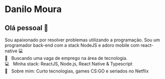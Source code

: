 # Danilo Moura

## Olá pessoal 👋
Sou apaixonado por resolver problemas utilizando a programação.
Sou um programador back-end com a stack NodeJS e adoro mobile com react-native :computer:
<br/> :purple_heart: &nbsp; Buscando uma vaga de emprego na área de tecnologia.
<br/> :computer: &nbsp; Minha stack: ReactJS, Node.js, React Native & Typescript
<br/> 💬  &nbsp; Sobre mim: Curto tecnologias, games CS:GO e seriados no Netflix


